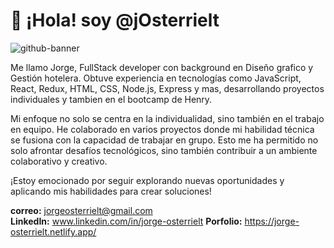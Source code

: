 <h1>👋 ¡Hola! soy @jOsterrielt</h1> 
 
  ![github-banner](https://github.com/jOsterrielt/jOsterrielt/assets/126017918/37f7bec6-c3da-4b3d-93e1-dac643019b04)

Me llamo Jorge, FullStack developer con background en Diseño grafico y Gestión hotelera. Obtuve experiencia en tecnologías como JavaScript, React, Redux, HTML, CSS, Node.js, Express y mas, desarrollando proyectos individuales y tambien en el bootcamp de Henry.

Mi enfoque no solo se centra en la individualidad, sino también en el trabajo en equipo. He colaborado en varios proyectos donde mi habilidad técnica se fusiona con la capacidad de trabajar en grupo. Esto me ha permitido no solo afrontar desafíos tecnológicos, sino también contribuir a un ambiente colaborativo y creativo. 

¡Estoy emocionado por seguir explorando nuevas oportunidades y aplicando mis habilidades para crear soluciones!

 <strong>correo:</strong> jorgeosterrielt@gmail.com <br>
<strong>LinkedIn:</strong> www.linkedin.com/in/jorge-osterrielt 
<strong>Porfolio:</strong> https://jorge-osterrielt.netlify.app/

<!---
jOsterrielt/jOsterrielt is a ✨ special ✨ repository because its `README.md` (this file) appears on your GitHub profile.
You can click the Preview link to take a look at your changes.
--->
